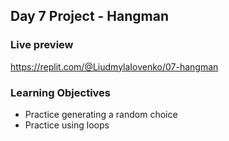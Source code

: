 ## Day 7 Project - Hangman

### Live preview
https://replit.com/@LiudmylaIovenko/07-hangman

### Learning Objectives
* Practice generating a random choice
* Practice using loops
